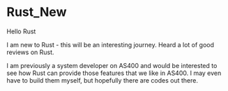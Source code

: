 # Rust_New
Hello Rust

I am new to Rust - this will be an interesting journey.
Heard a lot of good reviews on Rust.

I am previously a system developer on AS400 and would be interested to see how Rust can provide those features that we like in AS400.
I may even have to build them myself, but hopefully there are codes out there.
